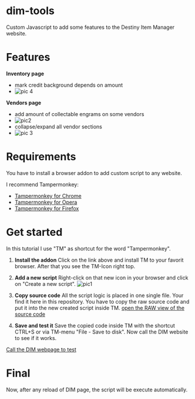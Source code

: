 # dim-tools
Custom Javascript to add some features to the Destiny Item Manager website.

# Features
**Inventory page**
- mark credit background depends on amount 
- ![pic 4](https://c1.staticflickr.com/8/7885/46038142375_203470c6ff_m.jpg)

**Vendors page**
 - add amount of collectable engrams on some vendors 
 - ![pic2](https://c1.staticflickr.com/8/7807/46227253024_5271115a75_m.jpg)
 - collapse/expand all vendor sections 
 - ![pic 3](https://c1.staticflickr.com/8/7860/46227322894_bc8be24840_m.jpg)

# Requirements
You have to install a browser addon to add custom script to any website.

I recommend Tampermonkey:
* [Tampermonkey for Chrome](https://chrome.google.com/webstore/detail/tampermonkey/dhdgffkkebhmkfjojejmpbldmpobfkfo)
* [Tampermonkey for Opera](https://addons.opera.com/de/extensions/details/tampermonkey-beta/)
* [Tampermonkey for Firefox](https://addons.mozilla.org/de/firefox/addon/tampermonkey/)

# Get started
In this tutorial I use "TM" as shortcut for the word "Tampermonkey".

1. **Install the addon**
Click on the link above and install TM to your favorit browser. After that you see the TM-Icon right top.

2. **Add a new script** 
Right-click on that new icon in your browser and click on "Create a new script".
![pic1](https://c1.staticflickr.com/8/7844/46390822204_603ee56e06.jpg)

3. **Copy source code**
All the script logic is placed in one single file. Your find it here in this repository.
You have to copy the raw source code and put it into the new created script inside TM.
[open the RAW view of the source code](https://raw.githubusercontent.com/eifeldriver/dim-tools/master/dim-tools.js)

4. **Save and test it**
Save the copied code inside TM with the shortcut CTRL+S or via TM-menu "File - Save to disk".
Now call the DIM website to see if it works.

[Call the DIM webpage to test](https://app.destinyitemmanager.com/index.html)

# Final
Now, after any reload of DIM page, the script will be execute automatically.


